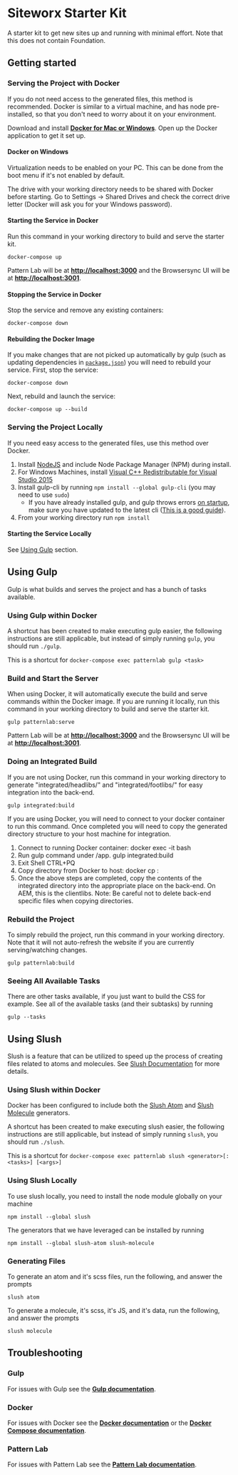# Siteworx Starter Kit

A starter kit to get new sites up and running with minimal effort. Note that this does not contain Foundation.

## Getting started

### Serving the Project with Docker

If you do not need access to the generated files, this method is recommended.  Docker is similar to a virtual machine, and has node pre-installed, so that you don't need to worry about it on your environment.

Download and install **[Docker for Mac or Windows](https://www.docker.com/products/overview)**.  Open up the Docker application to get it set up.

#### Docker on Windows

Virtualization needs to be enabled on your PC. This can be done from the boot menu if it's not enabled by default.

The drive with your working directory needs to be shared with Docker before starting. Go to Settings -> Shared Drives and check the correct drive letter (Docker will ask you for your Windows password).

#### Starting the Service in Docker

Run this command in your working directory to build and serve the starter kit.

`docker-compose up`

Pattern Lab will be at **[http://localhost:3000](http://localhost:3000)** and the Browsersync UI will be at **[http://localhost:3001](http://localhost:3001)**.

#### Stopping the Service in Docker

Stop the service and remove any existing containers:

`docker-compose down`

#### Rebuilding the Docker Image

If you make changes that are not picked up automatically by gulp (such as updating dependencies in [`package.json`](package.json)) you will need to rebuild your service. First, stop the service:

`docker-compose down`

Next, rebuild and launch the service:

`docker-compose up --build`

### Serving the Project Locally

If you need easy access to the generated files, use this method over Docker.

1. Install [NodeJS](https://nodejs.org/en/download/) and include Node Package Manager (NPM) during install.
2. For Windows Machines, install [Visual C++ Redistributable for Visual Studio 2015](https://www.microsoft.com/en-us/download/details.aspx?id=48145)
3. Install gulp-cli by running `npm install --global gulp-cli` (you may need to use `sudo`)
    * If you have already installed gulp, and gulp throws errors [on startup](#starting-the-service-locally), make sure you have updated to the latest cli ([This is a good guide](https://zzz.buzz/2016/11/19/gulp-4-0-upgrade-guide/)).
4. From your working directory run `npm install`

#### Starting the Service Locally

See [Using Gulp](#using-gulp) section.

## Using Gulp

Gulp is what builds and serves the project and has a bunch of tasks available.

### Using Gulp within Docker

A shortcut has been created to make executing gulp easier, the following instructions are still applicable, but instead of simply running `gulp`, you should run `./gulp`.

This is a shortcut for `docker-compose exec patternlab gulp <task>` 

### Build and Start the Server

When using Docker, it will automatically execute the build and serve commands within the Docker image.  If you are running it locally, run this command in your working directory to build and serve the starter kit.

`gulp patternlab:serve`

Pattern Lab will be at **[http://localhost:3000](http://localhost:3000)** and the Browsersync UI will be at **[http://localhost:3001](http://localhost:3001)**.

### Doing an Integrated Build

If you are not using Docker, run this command in your working directory to generate "integrated/headlibs/" and "integrated/footlibs/" for easy integration into the back-end.

`gulp integrated:build`

If you are using Docker, you will need to connect to your docker container to run this command. Once completed you will need to copy the generated directory structure to your host machine for integration.

1. Connect to running Docker container: docker exec -it <container-name> bash
2. Run gulp command under /app. gulp integrated:build
3. Exit Shell CTRL+PQ
4. Copy directory from Docker to host: docker cp <container-name>:<path-to-dir-on-docker-container> <path-on-host-system>
5. Once the above steps are completed, copy the contents of the integrated directory into the appropriate place on the back-end.  On AEM, this is the clientlibs. Note: Be careful not to delete back-end specific files when copying directories.

### Rebuild the Project

To simply rebuild the project, run this command in your working directory.  Note that it will not auto-refresh the website if you are currently serving/watching changes.

`gulp patternlab:build`

### Seeing All Available Tasks

There are other tasks available, if you just want to build the CSS for example.  See all of the available tasks (and their subtasks) by running

`gulp --tasks`


## Using Slush

Slush is a feature that can be utilized to speed up the process of creating files related to atoms and molecules.  See [Slush Documentation](https://github.com/slushjs/slush) for more details.

### Using Slush within Docker

Docker has been configured to include both the [Slush Atom](https://github.com/siteworxcarlos/slush-atom) and [Slush Molecule](https://github.com/siteworxcarlos/slush-molecule) generators.

A shortcut has been created to make executing slush easier, the following instructions are still applicable, but instead of simply running `slush`, you should run `./slush`.

This is a shortcut for `docker-compose exec patternlab slush <generator>[:<tasks>] [<args>]` 

### Using Slush Locally

To use slush locally, you need to install the node module globally on your machine

`npm install --global slush`

The generators that we have leveraged can be installed by running

`npm install --global slush-atom slush-molecule`

### Generating Files

To generate an atom and it's scss files, run the following, and answer the prompts

`slush atom`

To generate a molecule, it's scss, it's JS, and it's data, run the following, and answer the prompts

`slush molecule`


## Troubleshooting

### Gulp

For issues with Gulp see the **[Gulp documentation](https://github.com/gulpjs/gulp/tree/4.0/docs)**.

### Docker

For issues with Docker see the **[Docker documentation](https://docs.docker.com/)** or the **[Docker Compose documentation](https://docs.docker.com/compose/overview/)**.

### Pattern Lab

For issues with Pattern Lab see the **[Pattern Lab documentation](https://github.com/pattern-lab/edition-node-gulp)**.
